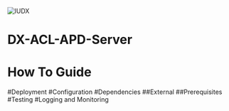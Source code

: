 ![IUDX](./iudx.png)


# DX-ACL-APD-Server
# How To Guide

#Deployment
#Configuration
#Dependencies
##External
##Prerequisites <Database and Schema related explanations>
#Testing
#Logging and Monitoring
